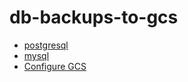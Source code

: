 # db-backups-to-gcs

* [postgresql](docs/postgresql.md)
* [mysql](docs/mysql.md)
* [Configure GCS](docs/gcs.md)
